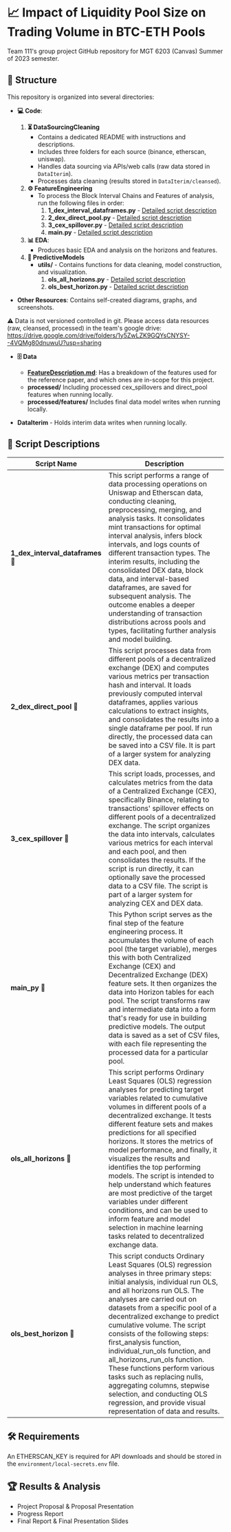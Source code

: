# :chart_with_upwards_trend: Impact of Liquidity Pool Size on Trading Volume in BTC-ETH Pools
Team 111's group project GitHub repository for MGT 6203 (Canvas) Summer of 2023 semester.

## :file_folder: Structure

This repository is organized into several directories:

- **:computer: Code**:
    1. **:hourglass_flowing_sand: DataSourcingCleaning**
        - Contains a dedicated README with instructions and descriptions.
        - Includes three folders for each source (binance, etherscan, uniswap).
        - Handles data sourcing via APIs/web calls (raw data stored in `DataIterim`).
        - Processes data cleaning (results stored in `DataIterim/cleansed`).
    2. **:gear: FeatureEngineering**
        - To process the Block Interval Chains and Features of analysis, run the following files in order:
            1. **1_dex_interval_dataframes.py** - [Detailed script description](#1_dex_interval_dataframes)
            2. **2_dex_direct_pool.py** - [Detailed script description](#2_dex_direct_pool)
            3. **3_cex_spillover.py** - [Detailed script description](#3_cex_spillover)
            4. **main.py** - [Detailed script description](#main_py)
    3. **:bar_chart: EDA**:
        - Produces basic EDA and analysis on the horizons and features.
    4. **:crystal_ball: PredictiveModels**
        - **utils/** - Contains functions for data cleaning, model construction, and visualization.
            1. **ols_all_horizons.py** - [Detailed script description](#ols_all_horizons)
            2. **ols_best_horizon.py** - [Detailed script description](#ols_best_horizon)

- **Other Resources**: Contains self-created diagrams, graphs, and screenshots.

:warning: Data is not versioned controlled in git. Please access data resources (raw, cleansed, processed) in the team's google drive: 
https://drive.google.com/drive/folders/1y5ZwLZK9GQYsCNYSY--4VQMg80dnuwuU?usp=sharing

- **:file_cabinet: Data**
    - [**FeatureDescription.md**](./Code/FeatureDescription.md): Has a breakdown of the features used for the reference paper, and which ones are in-scope for this project.
    - **processed/** Including processed cex_spillovers and direct_pool features when running locally.
    - **processed/features/** Includes final data model writes when running locally.

- **DataIterim** - Holds interim data writes when running locally.

## :scroll: Script Descriptions

| Script Name | Description |
| ----------- | ----------- |
| **1_dex_interval_dataframes** :page_facing_up: | This script performs a range of data processing operations on Uniswap and Etherscan data, conducting cleaning, preprocessing, merging, and analysis tasks. It consolidates mint transactions for optimal interval analysis, infers block intervals, and logs counts of different transaction types. The interim results, including the consolidated DEX data, block data, and interval-based dataframes, are saved for subsequent analysis. The outcome enables a deeper understanding of transaction distributions across pools and types, facilitating further analysis and model building. |
| **2_dex_direct_pool** :page_facing_up: | This script processes data from different pools of a decentralized exchange (DEX) and computes various metrics per transaction hash and interval. It loads previously computed interval dataframes, applies various calculations to extract insights, and consolidates the results into a single dataframe per pool. If run directly, the processed data can be saved into a CSV file. It is part of a larger system for analyzing DEX data. |
| **3_cex_spillover** :page_facing_up: | This script loads, processes, and calculates metrics from the data of a Centralized Exchange (CEX), specifically Binance, relating to transactions' spillover effects on different pools of a decentralized exchange. The script organizes the data into intervals, calculates various metrics for each interval and each pool, and then consolidates the results. If the script is run directly, it can optionally save the processed data to a CSV file. The script is part of a larger system for analyzing CEX and DEX data. |
| **main_py** :page_facing_up: | This Python script serves as the final step of the feature engineering process. It accumulates the volume of each pool (the target variable), merges this with both Centralized Exchange (CEX) and Decentralized Exchange (DEX) feature sets. It then organizes the data into Horizon tables for each pool. The script transforms raw and intermediate data into a form that's ready for use in building predictive models. The output data is saved as a set of CSV files, with each file representing the processed data for a particular pool. |
| **ols_all_horizons** :page_facing_up: | This script performs Ordinary Least Squares (OLS) regression analyses for predicting target variables related to cumulative volumes in different pools of a decentralized exchange. It tests different feature sets and makes predictions for all specified horizons. It stores the metrics of model performance, and finally, it visualizes the results and identifies the top performing models. The script is intended to help understand which features are most predictive of the target variables under different conditions, and can be used to inform feature and model selection in machine learning tasks related to decentralized exchange data. |
| **ols_best_horizon** :page_facing_up: | This script conducts Ordinary Least Squares (OLS) regression analyses in three primary steps: initial analysis, individual run OLS, and all horizons run OLS. The analyses are carried out on datasets from a specific pool of a decentralized exchange to predict cumulative volume. The script consists of the following steps: first_analysis function, individual_run_ols function, and all_horizons_run_ols function. These functions perform various tasks such as replacing nulls, aggregating columns, stepwise selection, and conducting OLS regression, and provide visual representation of data and results. |


## :hammer_and_wrench: Requirements
An ETHERSCAN_KEY is required for API downloads and should be stored in the `environment/local-secrets.env` file.

## :trophy: Results & Analysis
- Project Proposal & Proposal Presentation
- Progress Report
- Final Report & Final Presentation Slides
